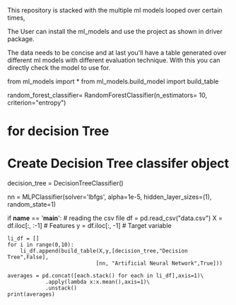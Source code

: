 This repository is stacked with the multiple ml models looped over certain times, 

The User can install the ml_models and use the project as shown in driver package. 

The data needs to be concise and at last you'll have a table generated over different ml models with different evaluation technique. With this you can directly check the model to use for.

from ml_models import *
from ml_models.build_model import build_table

random_forest_classifier= RandomForestClassifier(n_estimators= 10, criterion="entropy")  

# for decision Tree
# Create Decision Tree classifer object
decision_tree = DecisionTreeClassifier()


nn = MLPClassifier(solver='lbfgs', alpha=1e-5,
                     hidden_layer_sizes=(1), random_state=1)



if __name__ == '__main__':
       # reading the csv file
    df = pd.read_csv("data.csv")
    X = df.iloc[:, :-1] # Features
    y = df.iloc[:, -1] # Target variable

    li_df = []
    for i in range(0,10):
        li_df.append(build_table(X,y,[decision_tree,"Decision Tree",False],
                                [nn, "Artificial Neural Network",True]))

    averages = pd.concat([each.stack() for each in li_df],axis=1)\
                .apply(lambda x:x.mean(),axis=1)\
                .unstack()
    print(averages)